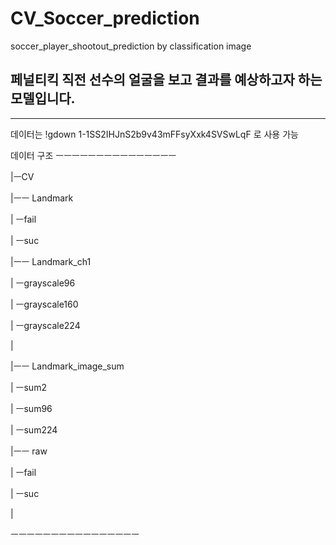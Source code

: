 # CV_Soccer_prediction
soccer_player_shootout_prediction  by classification image


## 페널티킥 직전 선수의 얼굴을 보고 결과를 예상하고자 하는 모델입니다. 

----
데이터는 !gdown 1-1SS2IHJnS2b9v43mFFsyXxk4SVSwLqF 로 사용 가능 

데이터 구조
ㅡㅡㅡㅡㅡㅡㅡㅡㅡㅡㅡㅡㅡㅡㅡ

|ㅡCV

|ㅡㅡ Landmark

|     ㅡfail

|     ㅡsuc

|ㅡㅡ Landmark_ch1

|     ㅡgrayscale96

|     ㅡgrayscale160

|     ㅡgrayscale224

|

|ㅡㅡ Landmark_image_sum

|     ㅡsum2

|     ㅡsum96

|     ㅡsum224

|ㅡㅡ raw

|     ㅡfail

|     ㅡsuc

|

ㅡㅡㅡㅡㅡㅡㅡㅡㅡㅡㅡㅡㅡㅡㅡㅡ
